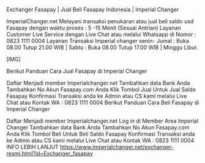Exchanger Fasapay | Jual Beli Fasapay Indonesia | Imperial Changer 

ImperialChanger.net Melayani transaksi penukaran atau jual beli saldo usd Fasapay dengan waktu proses : 5 -15 Menit (Sesuai Antrian) Layanan Customer Live Service dengan Live Chat atau melalui Whatsapp di Nomor : 0823 1111 0004 Layanan Transaksi Imperial changer senin- Jumal : Buka 08.00 Tutup 21.00 WIB | Sabtu : Buka 08.00 Tutup 17.00 WIB | Minggu Libur.

[​IMG]

Berikut Panduan Cara Jual Fasapay di Imperial Changer

Daftar Menjadi member Imperialchanger.net
Tambahkan data Bank Anda
Tambahkan No Akun Fasapay.com Anda
Klik Tombol Jual Untuk Jual Saldo Fasapay
Konfirmasi Transaksi anda ke Admin atau CS kami melalui Live Chat atau Kontak WA : 0823 1111 0004
Berikut Panduan Cara Beli Fasapay di Imperial Changer

Daftar Menjadi member Imperialchanger.net
Log in di Member Area Imperial Changer
Tambahkan data Bank Anda
Tambahkan No Akun Fasapay.com Anda
Klik Tombol Beli Untuk Beli Saldo Fasapay
Konfirmasi Transaksi anda ke Admin atau CS kami melalui Live Chat atau Kontak WA : 0823 1111 0004
INFO LEBIH LANJUT 
https://www.imperialchanger.net/exchanger-resmi.html?id=Exchanger_fasapay
